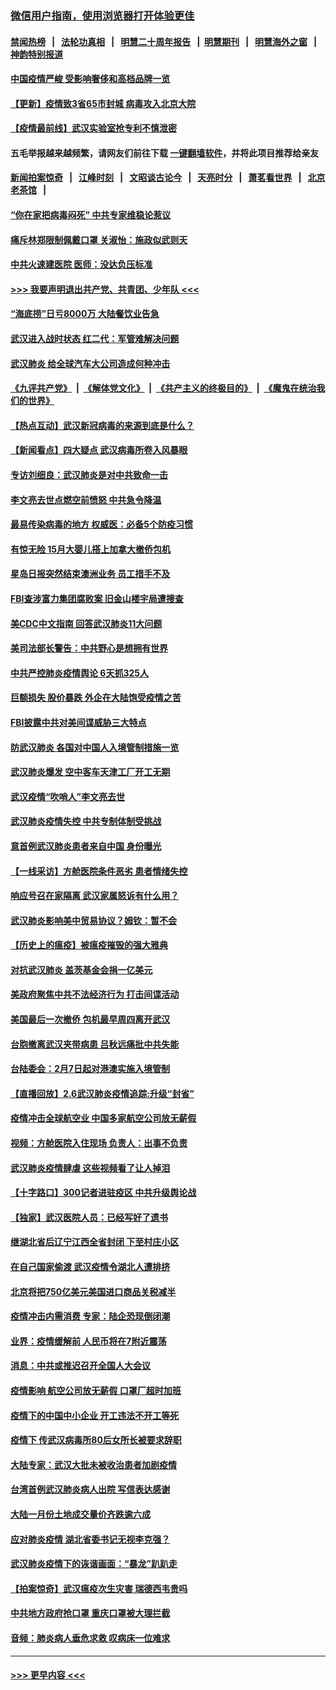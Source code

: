 ### [微信用户指南，使用浏览器打开体验更佳](https://github.com/gfw-breaker/banned-news1/blob/master/indexes/wechat-guide.md?t=0)
#### [禁闻热榜](热点新闻.md?t=0)  &nbsp;&nbsp;|&nbsp;&nbsp; [法轮功真相](https://github.com/gfw-breaker/truth/blob/master/README.md?t=0) &nbsp;&nbsp;|&nbsp;&nbsp; [明慧二十周年报告](https://github.com/gfw-breaker/mh-reports/blob/master/README.md?t=0) &nbsp;&nbsp;|&nbsp;&nbsp;[明慧期刊](https://github.com/gfw-breaker/mh-qikan) &nbsp;&nbsp;|&nbsp;&nbsp; [明慧海外之窗](https://github.com/gfw-breaker/mh-news/blob/master/README.md?t=0) &nbsp;&nbsp;|&nbsp;&nbsp; [神韵特别报道](https://github.com/gfw-breaker/mh-news/blob/master/shenyun.md?t=0)
#### [中国疫情严峻 受影响奢侈和高档品牌一览](../pages/nsc413/n11850319.md?t=02071102) 
#### [【更新】疫情致3省65市封城 病毒攻入北京大院](../pages/nsc413/n11801312.md?t=02071102) 
#### [【疫情最前线】武汉实验室抢专利不慎泄密](../pages/nsc413/n11850310.md?t=02071102) 
#### 五毛举报越来越频繁，请网友们前往下载 [一键翻墙软件](https://github.com/gfw-breaker/ssr-accounts)，并将此项目推荐给亲友
#### [新闻拍案惊奇](https://github.com/gfw-breaker/banned-news1/blob/master/pages/link4.md) &nbsp;&nbsp;|&nbsp;&nbsp; [江峰时刻](https://github.com/gfw-breaker/banned-news1/blob/master/pages/link4.md) &nbsp;&nbsp;|&nbsp;&nbsp; [文昭谈古论今](https://github.com/gfw-breaker/banned-news1/blob/master/pages/link4.md) &nbsp;&nbsp;|&nbsp;&nbsp; [天亮时分](https://github.com/gfw-breaker/banned-news1/blob/master/pages/link4.md) &nbsp;&nbsp;|&nbsp;&nbsp; [萧茗看世界](https://github.com/gfw-breaker/banned-news1/blob/master/pages/link4.md) &nbsp;&nbsp;|&nbsp;&nbsp; [北京老茶馆](https://github.com/gfw-breaker/banned-news1/blob/master/pages/link4.md) &nbsp;&nbsp;|&nbsp;&nbsp; 
#### [“你在家把病毒闷死” 中共专家维稳论惹议](../pages/nsc413/n11850048.md?t=02071102) 
#### [痛斥林郑限制佩戴口罩 关淑怡：施政似武则天](../pages/nsc413/n11849645.md?t=02071102) 
#### [中共火速建医院 医师：没达负压标准](../pages/nsc413/n11848938.md?t=02071102) 
#### [>>> 我要声明退出共产党、共青团、少年队 <<<](https://github.com/begood0513/goodnews/blob/master/quit/letter.md) 
#### [“海底捞”日亏8000万 大陆餐饮业告急](../pages/nsc413/n11850010.md?t=02071102) 
#### [武汉进入战时状态 红二代：军管难解决问题](../pages/nsc413/n11849976.md?t=02071102) 
#### [武汉肺炎 给全球汽车大公司造成何种冲击](../pages/nsc413/n11850056.md?t=02071102) 
#### [《九评共产党》](https://github.com/begood0513/9ping.md/blob/master/README.md) &nbsp;|&nbsp; [《解体党文化》](../../../../jtdwh.md/blob/master/README.md)  &nbsp;|&nbsp; [《共产主义的终极目的》](../../../../gczydzjmd.md/blob/master/README.md) &nbsp;|&nbsp; [《魔鬼在统治我们的世界》](../../../../mgztzwmdsj.md/blob/master/README.md) 
#### [【热点互动】武汉新冠病毒的来源到底是什么？](../pages/nsc413/n11849749.md?t=02071102) 
#### [【新闻看点】四大疑点 武汉病毒所卷入风暴眼](../pages/nsc413/n11849608.md?t=02071102) 
#### [专访刘细良：武汉肺炎是对中共致命一击](../pages/nsc413/n11849934.md?t=02071102) 
#### [李文亮去世点燃空前愤怒 中共急令降温](../pages/nsc413/n11849864.md?t=02071102) 
#### [最易传染病毒的地方 权威医：必备5个防疫习惯](../pages/nsc413/n11849662.md?t=02071102) 
#### [有惊无险 15月大婴儿搭上加拿大撤侨包机](../pages/nsc413/n11849698.md?t=02071102) 
#### [星岛日报突然结束澳洲业务 员工措手不及](../pages/nsc413/n11849722.md?t=02071102) 
#### [FBI查涉富力集团腐败案 旧金山楼宇局遭搜查](../pages/nsc413/n11848419.md?t=02071102) 
#### [美CDC中文指南 回答武汉肺炎11大问题](../pages/nsc413/n11849703.md?t=02071102) 
#### [美司法部长警告：中共野心是想拥有世界](../pages/nsc413/n11849769.md?t=02071102) 
#### [中共严控肺炎疫情舆论 6天抓325人](../pages/nsc413/n11849529.md?t=02071102) 
#### [巨额损失 股价暴跌 外企在大陆饱受疫情之苦](../pages/nsc413/n11849651.md?t=02071102) 
#### [FBI披露中共对美间谍威胁三大特点](../pages/nsc413/n11849700.md?t=02071102) 
#### [防武汉肺炎 各国对中国人入境管制措施一览](../pages/nsc413/n11838726.md?t=02071102) 
#### [武汉肺炎爆发 空中客车天津工厂开工无期](../pages/nsc413/n11849634.md?t=02071102) 
#### [武汉疫情“吹哨人”李文亮去世](../pages/nsc413/n11849459.md?t=02071102) 
#### [武汉肺炎疫情失控 中共专制体制受挑战](../pages/nsc413/n11849457.md?t=02071102) 
#### [意首例武汉肺炎患者来自中国 身份曝光](../pages/nsc413/n11849454.md?t=02071102) 
#### [【一线采访】方舱医院条件恶劣 患者情绪失控](../pages/nsc413/n11848910.md?t=02071102) 
#### [响应号召在家隔离 武汉家属怒诉有什么用？](../pages/nsc413/n11849412.md?t=02071102) 
#### [武汉肺炎影响美中贸易协议？姆钦：暂不会](../pages/nsc413/n11849497.md?t=02071102) 
#### [【历史上的瘟疫】被瘟疫摧毁的强大雅典](../pages/nsc413/n11849036.md?t=02071102) 
#### [对抗武汉肺炎 盖茨基金会捐一亿美元](../pages/nsc413/n11848953.md?t=02071102) 
#### [美政府聚焦中共不法经济行为 打击间谍活动](../pages/nsc413/n11849322.md?t=02071102) 
#### [美国最后一次撤侨 包机最早周四离开武汉](../pages/nsc413/n11849395.md?t=02071102) 
#### [台胞撤离武汉夹带病患 吕秋远痛批中共失能](../pages/nsc413/n11849153.md?t=02071102) 
#### [台陆委会：2月7日起对港澳实施入境管制](../pages/nsc413/n11848681.md?t=02071102) 
#### [【直播回放】2.6武汉肺炎疫情追踪:升级“封省”](../pages/nsc413/n11848948.md?t=02071102) 
#### [疫情冲击全球航空业 中国多家航空公司放无薪假](../pages/nsc413/n11849188.md?t=02071102) 
#### [视频：方舱医院入住现场 负责人：出事不负责](../pages/nsc413/n11845312.md?t=02071102) 
#### [武汉肺炎疫情肆虐 这些视频看了让人掉泪](../pages/nsc413/n11848904.md?t=02071102) 
#### [【十字路口】300记者进驻疫区 中共升级舆论战](../pages/nsc413/n11847578.md?t=02071102) 
#### [【独家】武汉医院人员：已经写好了遗书](../pages/nsc413/n11848942.md?t=02071102) 
#### [继湖北省后辽宁江西全省封闭 下至村庄小区](../pages/nsc413/n11848814.md?t=02071102) 
#### [在自己国家偷渡 武汉疫情令湖北人遭排挤](../pages/nsc413/n11848737.md?t=02071102) 
#### [北京将把750亿美元美国进口商品关税减半](../pages/nsc413/n11848896.md?t=02071102) 
#### [疫情冲击内需消费 专家：陆企恐现倒闭潮](../pages/nsc413/n11849265.md?t=02071102) 
#### [业界：疫情缓解前 人民币将在7附近震荡](../pages/nsc413/n11848445.md?t=02071102) 
#### [消息：中共或推迟召开全国人大会议](../pages/nsc413/n11848698.md?t=02071102) 
#### [疫情影响 航空公司放无薪假 口罩厂超时加班](../pages/nsc413/n11848173.md?t=02071102) 
#### [疫情下的中国中小企业 开工违法不开工等死](../pages/nsc413/n11848520.md?t=02071102) 
#### [疫情下 传武汉病毒所80后女所长被要求辞职](../pages/nsc413/n11842494.md?t=02071102) 
#### [大陆专家：武汉大批未被收治患者加剧疫情](../pages/nsc413/n11848163.md?t=02071102) 
#### [台湾首例武汉肺炎病人出院 写信表达感谢](../pages/nsc413/n11848408.md?t=02071102) 
#### [大陆一月份土地成交量价齐跌逾六成](../pages/nsc413/n11847770.md?t=02071102) 
#### [应对肺炎疫情 湖北省委书记无视李克强？](../pages/nsc413/n11848018.md?t=02071102) 
#### [武汉肺炎疫情下的诙谐画面：“暴龙”趴趴走](../pages/nsc413/n11848057.md?t=02071102) 
#### [【拍案惊奇】武汉瘟疫次生灾害 瑞德西韦贵吗](../pages/nsc413/n11847587.md?t=02071102) 
#### [中共地方政府抢口罩 重庆口罩被大理拦截](../pages/nsc413/n11848150.md?t=02071102) 
#### [音频：肺炎病人垂危求救 叹病床一位难求](../pages/nsc413/n11847883.md?t=02071102) 

----
#### [ >>> 更早内容 <<< ](../indexes/nsc413-earlier.md)
